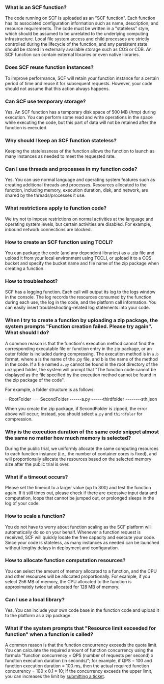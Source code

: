 ### What is an SCF function?

The code running on SCF is uploaded as an "SCF function". Each function has its associated configuration information such as name, description, and resource requirements. The code must be written in a "stateless" style, which should be assumed to be unrelated to the underlying computing infrastructure. Local file system access and child processes are strictly controlled during the lifecycle of the function, and any persistent state should be stored in externally available storage such as COS or CDB. An SCF function can contain external libraries or even native libraries.

### Does SCF reuse function instances?

To improve performance, SCF will retain your function instance for a certain period of time and reuse it for subsequent requests. However, your code should not assume that this action always happens.

### Can SCF use temporary storage?

Yes. An SCF function has a temporary disk space of 500 MB (/tmp) during execution. You can perform some read and write operations in the space while executing the code, but this part of data will not be retained after the function is executed.

### Why should I keep an SCF function stateless?

Keeping the statelessness of the function allows the function to launch as many instances as needed to meet the requested rate.

### Can I use threads and processes in my function code?

Yes. You can use normal language and operating system features such as creating additional threads and processes. Resources allocated to the function, including memory, execution duration, disk, and network, are shared by the threads/processes it use.

### What restrictions apply to function code?

We try not to impose restrictions on normal activities at the language and operating system levels, but certain activities are disabled. For example, inbound network connections are blocked.

### How to create an SCF function using TCCLI?

You can package the code (and any dependent libraries) as a .zip file and upload it from your local environment using TCCLI, or upload it to a COS bucket and specify the bucket name and file name of the zip package when creating a function.

### How to troubleshoot?

SCF has a logging function. Each call will output its log to the logs window in the console. The log records the resources consumed by the function during each use, the log in the code, and the platform call information. You can easily insert troubleshooting-related log statements into your code.

### When I try to create a function by uploading a zip package, the system prompts "Function creation failed. Please try again". What should I do?

A common reason is that the function's execution method cannot find the corresponding executable file or function entry in the zip package, or an outer folder is included during compressing. The execution method is in `a.b` format, where a is the name of the .py file, and b is the name of the method in the code.
If a file named `a.py` cannot be found in the root directory of the unzipped folder, the system will prompt that "The function code cannot be displayed as the file specified by the execution method cannot be found in the zip package of the code".

For example, a folder structure is as follows:

--RootFolder
----SecondFolder
------a.py
------thirdfolder
--------sth.json

When you create the zip package, if SecondFolder is zipped, the error above will occur; instead, you should select `a.py` and `thirdfoler` for compression.

### Why is the execution duration of the same code snippet almost the same no matter how much memory is selected?

During the public trial, we uniformly allocate the same computing resources to each function instance (i.e., the number of container cores is fixed), and will proportionally allocate the resources based on the selected memory size after the public trial is over.

### What if a timeout occurs?

Please set the timeout to a larger value (up to 300) and test the function again. If it still times out, please check if there are excessive input data and computation, loops that cannot be jumped out, or prolonged sleeps in the log of your code.

### How to scale a function?

You do not have to worry about function scaling as the SCF platform will automatically do so on your behalf. Whenever a function request is received, SCF will quickly locate the free capacity and execute your code. Since your code is stateless, as many instances as needed can be launched without lengthy delays in deployment and configuration.

### How to allocate function computation resources?

You can select the amount of memory allocated to a function, and the CPU and other resources will be allocated proportionally. For example, if you select 256 MB of memory, the CPU allocated to the function is approximately twice tat allocated for 128 MB of memory.

### Can I use a local library?

Yes. You can include your own code base in the function code and upload it to the platform as a zip package.

### What if the system prompts that "Resource limit exceeded for function" when a function is called?

A common reason is that the function concurrency exceeds the quota limit. You can calculate the required amount of function concurrency using the formula "function concurrency = QPS (number of requests per second) x function execution duration (in seconds)"; for example, if QPS = 100 and function execution duration = 100 ms, then the actual required function concurrency = 100 x 0.1 = 10; if the concurrency exceeds the upper limit, you can increases the limit by [submitting a ticket](https://console.cloud.tencent.com/workorder/category?level1_id=6&level2_id=668&source=0&data_title=%E6%97%A0%E6%9C%8D%E5%8A%A1%E5%99%A8%E4%BA%91%E5%87%BD%E6%95%B0%20SCF&step=1).
